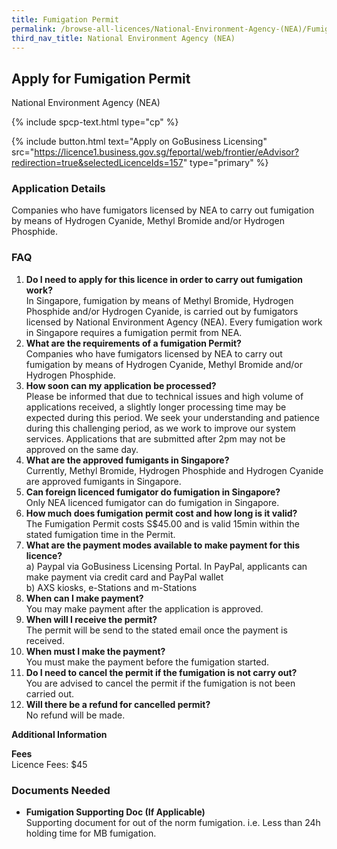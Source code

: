 ```yaml
---
title: Fumigation Permit
permalink: /browse-all-licences/National-Environment-Agency-(NEA)/Fumigation-Permit
third_nav_title: National Environment Agency (NEA)
---
```


## Apply for Fumigation Permit

National Environment Agency (NEA)

{% include spcp-text.html type="cp" %}

{% include button.html text="Apply on GoBusiness Licensing" src="https://licence1.business.gov.sg/feportal/web/frontier/eAdvisor?redirection=true&selectedLicenceIds=157" type="primary" %}

<H3>Application Details</H3>

<p>Companies who have fumigators licensed by NEA to carry out fumigation by means of Hydrogen Cyanide, Methyl Bromide and/or Hydrogen Phosphide.</p>
<h3>FAQ</h3>
<ol>
<li><strong>Do I need to apply for this licence in order to carry out fumigation work?</strong><br />In Singapore, fumigation by means of Methyl Bromide, Hydrogen Phosphide and/or Hydrogen Cyanide, is carried out by fumigators licensed by National Environment Agency (NEA). Every fumigation work in Singapore requires a fumigation permit from NEA.</li>
<li><strong>What are the requirements of a fumigation Permit?</strong><br />Companies who have fumigators licensed by NEA to carry out fumigation by means of Hydrogen Cyanide, Methyl Bromide and/or Hydrogen Phosphide.</li>
<li><strong>How soon can my application be processed?</strong><br />Please be informed that due to technical issues and high volume of applications received, a slightly longer processing time may be expected during this period. We seek your understanding and patience during this challenging period, as we work to improve our system services. Applications that are submitted after 2pm may not be approved on the same day.</li>
<li><strong>What are the approved fumigants in Singapore?</strong><br />Currently, Methyl Bromide, Hydrogen Phosphide and Hydrogen Cyanide are approved fumigants in Singapore.</li>
<li><strong>Can foreign licenced fumigator do fumigation in Singapore?</strong><br />Only NEA licenced fumigator can do fumigation in Singapore.</li>
<li><strong>How much does fumigation permit cost and how long is it valid?</strong><br />The Fumigation Permit costs S$45.00 and is valid 15min within the stated fumigation time in the Permit.</li>
<li><strong>What are the payment modes available to make payment for this licence?</strong><br />a) Paypal via GoBusiness Licensing Portal. In PayPal, applicants can make payment via credit card and PayPal wallet<br />b) AXS kiosks, e-Stations and m-Stations</li>
<li><strong>When can I make payment?</strong><br />You may make payment after the application is approved.</li>
<li><strong>When will I receive the permit?</strong><br />The permit will be send to the stated email once the payment is received.</li>
<li><strong>When must I make the payment?</strong><br />You must make the payment before the fumigation started.</li>
<li><strong> Do I need to cancel the permit if the fumigation is not carry out?</strong><br />You are advised to cancel the permit if the fumigation is not been carried out.</li>
<li><strong>Will there be a refund for cancelled permit?</strong><br />No refund will be made.</li>
</ol>

<strong>Additional Information</strong>

<p><strong>Fees</strong><br />Licence Fees: $45</p>

<H3>Documents Needed</H3>

<ul>
<li><strong>Fumigation Supporting Doc (If Applicable)</strong><br />Supporting document for out of the norm fumigation. i.e. Less than 24h holding time for MB fumigation.</li>
</ul>

